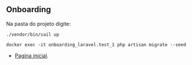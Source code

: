 
## Onboarding

Na pasta do projeto digite: 

    ./vendor/bin/sail up

    docker exec -it onboarding_laravel.test_1 php artisan migrate --seed


- [Pagina inicial](http://localhost:8080/).
